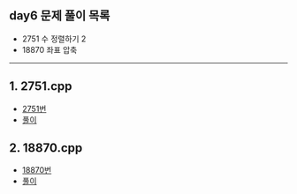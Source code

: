 ## day6 문제 풀이 목록
- 2751 수 정렬하기 2   
- 18870 좌표 압축  

---
## 1. 2751.cpp
- [2751번](https://www.acmicpc.net/problem/2751)
- [풀이](2751.cpp)

## 2. 18870.cpp
- [18870번](https://www.acmicpc.net/problem/18870)
- [풀이](18870.cpp)
